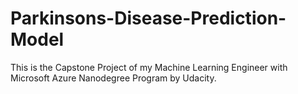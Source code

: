 # Parkinsons-Disease-Prediction-Model
This is the Capstone Project of my Machine Learning Engineer with Microsoft Azure Nanodegree Program by Udacity.

